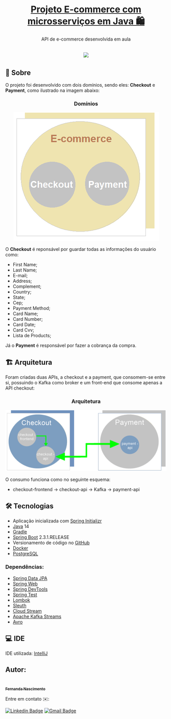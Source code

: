<h1 align="center">
    <a href="https://github.com/Fernanda1701/e-commerce-project">Projeto E-commerce com microsserviços em Java 🛍️</a>
</h1>
<p align="center">API de e-commerce desenvolvida em aula</p>

<h2 align="center">
<img src="https://img.shields.io/static/v1?label=Status:&message=Completo ✅&color=32CD32&style=for-the-badge&logo=ghost"/>
</h2>


## 💎 Sobre

O projeto foi desenvolvido com dois domínios, sendo eles: <b>Checkout</b> e <b>Payment</b>, como ilustrado na imagem abaixo:

<h3 align="center">Domínios</h3>

<p align="center">
  <img alt="Domínios" title="Domínios" src="./assets/dominios.png" />
</p>

O <b>Checkout</b> é reponsável por guardar todas as informações do usuário como:

- First Name;
- Last Name;
- E-mail;
- Address;
- Complement;
- Country;
- State;
- Cep;
- Payment Method;
- Card Name;
- Card Number;
- Card Date;
- Card Cvv;
- Lista de Products;

Já o <b>Payment</b> é responsável por fazer a cobrança da compra.


## 🏗️ Arquitetura

Foram criadas duas APIs, a checkout e a payment, que consomem-se entre si, possuindo o Kafka como broker e um front-end que consome apenas a API checkout:

<h3 align="center">Arquitetura</h3>

<p align="center">
  <img alt="Arquitetura" title="Arquitetura" src="./assets/arquitetura.png" />
</p>

O consumo funciona como no seguinte esquema:

- checkout-frontend → checkout-api → Kafka → payment-api


## 🛠 Tecnologias
 
- Aplicação inicializada com [Spring Initializr](https://start.spring.io/)
- [Java](https://www.java.com/) 14
- [Gradle](https://gradle.org)
- [Spring Boot](https://spring.io/projects/spring-boot) 2.3.1.RELEASE
- Versionamento de código no [GitHub](https://github.com/)
- [Docker](https://www.docker.com/)
- [PostgreSQL](https://www.postgresql.org/)

### Dependências:

- [Spring Data JPA](https://spring.io/projects/spring-data-jpa)
- [Spring Web](https://docs.spring.io/spring-framework/docs/current/reference/html/web.html#spring-web)
- [Spring DevTools](https://docs.spring.io/spring-boot/docs/1.5.16.RELEASE/reference/html/using-boot-devtools.html)
- [Spring Test](https://docs.spring.io/spring-framework/docs/current/reference/html/testing.html)
- [Lombok](https://projectlombok.org/)
- [Sleuth](https://spring.io/projects/spring-cloud-sleuth) 
- [Cloud Stream](https://spring.io/projects/spring-cloud-stream)
- [Apache Kafka Streams](https://kafka.apache.org/documentation/streams/)
- [Avro](https://avro.apache.org/)

## 💻 IDE

IDE utilizada: [IntelliJ](https://www.jetbrains.com/pt-br/idea/)

## Autor:

<a href="https://github.com/Fernanda1701">
 <img style="border-radius: 50%;" src="https://avatars.githubusercontent.com/Fernanda1701" width="80px;" alt=""/>
 <br />
 <sub><b>Fernanda Nascimento</b></sub></a> <a href="https://github.com/Fernanda1701"></a>

Entre em contato ✉️:

[![Linkedin Badge](https://img.shields.io/badge/-Fernanda-blue??style=plastic&logo=Linkedin&logoColor=white&link=https://www.linkedin.com/in/fnasci/)](https://www.linkedin.com/in/fnasci/)
[![Gmail Badge](https://img.shields.io/badge/-fnasci.1701@gmail.com-c14438?style=plastic&logo=Gmail&logoColor=white&link=mailto:fnasci.1701@gmail.com)](mailto:fnasci.1701@gmail.com)

